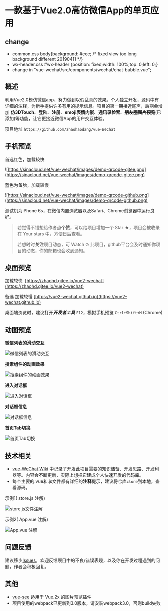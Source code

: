 # 一款基于Vue2.0高仿微信App的单页应用
## change
* common.css body{background: #eee; /* fixed view too long background different 20190411 */}
* wx-header.css #wx-header {position: fixed;width: 100%;top: 0;left: 0;}
* change in "vue-wechat/src/components/wechat/chat-bubble.vue";

## 概述

利用Vue2.0模仿微信app，努力做到以假乱真的效果。个人独立开发，源码中有详细的注释，为新手提供许多有用的提示信息。项目的第一期接近尾声，后期会增加 **仿3DTouch**、**登陆**、**注册**、**emoji表情内嵌**、**通讯录检索**、~~**朋友圈图片预览**~~(已添加)等功能，让它更接近微信App的用户交互体验。

项目地址 `https://github.com/zhaohaodang/vue-WeChat`

## 手机预览
首选红色，加载较快

![https://sinacloud.net/vue-wechat/images/demo-qrcode-gitee.png](https://sinacloud.net/vue-wechat/images/demo-qrcode-gitee.png)

蓝色为备胎，加载较慢

![https://sinacloud.net/vue-wechat/images/demo-qrcode-github.png](https://sinacloud.net/vue-wechat/images/demo-qrcode-github.png)

测试机为iPhone 6s，在微信内置浏览器以及Safari、Chrome浏览器中运行良好。



> 若觉得不错想给作者**点个赞**，可以给项目增加一个 Star ★，项目会被收录在 Your stars 中，方便日后查看。
>
> 若想时时**关注**项目动态，可 Watch ⊙ 此项目，github平台会及时通知你项目的动态，你的邮箱也会收到通知。



## 桌面预览

加载较快  [https://zhaohd.gitee.io/vue2-wechat](https://zhaohd.gitee.io/vue2-wechat)

备选 加载较慢 [https://vue2-wechat.github.io](https://vue2-wechat.github.io)

桌面端浏览时，建议打开***开发者工具*** `F12`，模拟手机预览 `Ctrl+Shift+M` (Chrome)




## 动图预览


**微信列表的滑动交互**

![微信列表的滑动交互](./src/assets/images/gif/msg-operate.gif)

**搜素组件的动画效果**

![搜素组件的动画效果](./src/assets/images/gif/search-active.gif)

**进入对话框**

![进入对话框](./src/assets/images/gif/enter-dialogue.gif)

**对话框信息**

![对话框信息](./src/assets/images/gif/dialogue-operate.gif)

**首页Tab切换**

![首页Tab切换](./src/assets/images/gif/tab-switch.gif)



## 技术相关

* [vue-WeChat Wiki](https://github.com/zhaohaodang/vue-WeChat/wiki) 中记录了开发此项目需要的知识储备、开发思路、开发利器等。内容会不断更新，实际上想把它建成个人快速开发的代码库。
* 每个主要的.vue和.js文件都有详细的**注释**提示，建议将仓库`clone`到本地，查看源码。 

示例1( store.js 注解)

![store.js文件注解](https://sinacloud.net/vue-wechat/images/screenshot/code-screenshot01.jpg)

示例2( App.vue 注解)

![App.vue 注解](https://sinacloud.net/vue-wechat/images/screenshot/code-screenshot02.jpg)



## 问题反馈

建议移步[Issues](https://github.com/zhaohaodang/vue-WeChat/issues)，欢迎反馈项目中的不良/错误表现，以及你在开发过程遇到的问题，作者会积极回复。



## 其他

* [vue-see](https://github.com/zhaohaodang/vue-see) 适用于 Vue.2x 的图片预览插件
* 项目使用的webpack已更新到3.0版本，请安装webpack3.0，否则build失败
